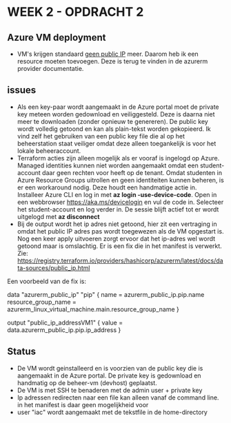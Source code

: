 # WEEK 2 - OPDRACHT 2
## Azure VM deployment
* VM's krijgen standaard <ins>geen public IP</ins> meer. Daarom heb ik een resource moeten toevoegen. Deze is terug te vinden in de azurerm provider documentatie. 


## issues
* Als een key-paar wordt aangemaakt in de Azure portal moet de private key meteen worden gedownload en veiliggesteld. Deze is daarna niet meer te downloaden (zonder opnieuw te genereren). De public key wordt volledig getoond en kan als plain-tekst worden gekopieerd. Ik vind zelf het gebruiken van een public key file die al op het beheerstation staat veiliger omdat deze alleen toegankelijk is voor het lokale beheeraccount.
* Terraform acties zijn alleen mogelijk als er vooraf is ingelogd op Azure. Managed identities kunnen niet worden aangemaakt omdat een student-account daar geen rechten voor heeft op de tenant. Omdat studenten in Azure Resource Groups uitrollen en geen identiteiten kunnen beheren, is er een workaround nodig. Deze houdt een handmatige actie in.  Installeer Azure CLI en log in met **az login -use-device-code**. Open in een webbrowser https://aka.ms/devicelogin en vul de code in. Selecteer het student-account en log verder in. De sessie blijft actief tot er wordt uitgelogd met **az disconnect** 
* Bij de output wordt het ip adres niet getoond, hier zit een vertraging in omdat het public IP adres pas wordt toegewezen als de VM opgestart is. Nog een keer apply uitvoeren zorgt ervoor dat het ip-adres wel wordt getoond maar is omslachtig. Er is een fix die in het manifest is verwerkt. Zie:  https://registry.terraform.io/providers/hashicorp/azurerm/latest/docs/data-sources/public_ip.html

Een voorbeeld van de fix is:

data "azurerm_public_ip" "pip" {
      name                = azurerm_public_ip.pip.name
        resource_group_name = azurerm_linux_virtual_machine.main.resource_group_name
}

output "public_ip_addressVM1" {
      value = data.azurerm_public_ip.pip.ip_address
    }

## Status
* De VM wordt geinstalleerd en is voorzien van de public key die is aangemaakt in de Azure portal. De private key is gedownload en handmatig op de beheer-vm (devhost) geplaatst.
* De VM is met SSH te benaderen met de admin user + private key
* Ip adressen redirecten naar een file kan alleen vanaf de command line. in het manifest is daar geen mogelijkheid voor
* user "iac" wordt aangemaakt met de tekstfile in de home-directory
